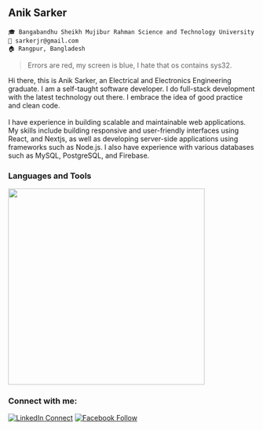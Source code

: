 ## Anik Sarker

`🎓 Bangabandhu Sheikh Mujibur Rahman Science and Technology University`<br/>
`📧 sarkerjr@gmail.com`<br/>
`🏠 Rangpur, Bangladesh`<br/>


> Errors are red, my screen is blue, I hate that os contains sys32.<br/>

Hi there, this is Anik Sarker, an Electrical and Electronics Engineering graduate. I am a self-taught software developer. I do full-stack development with the latest technology out there. I embrace the idea of good practice and clean code. </br> </br>
I have experience in building scalable and maintainable web applications. My skills include building responsive and user-friendly interfaces using React, and Nextjs, as well as developing server-side applications using frameworks such as Node.js. I also have experience with various databases such as MySQL, PostgreSQL, and Firebase.

### Languages and Tools  
<img width="400" src="https://skillicons.dev/icons?i=js,ts,react,nextjs,nodejs,postgres,prisma,git,bash," />

### Connect with me:
[![LinkedIn Connect](https://img.shields.io/badge/%20-Connect-black?color=14171A&labelColor=212121&logo=linkedin&logoColor=ffffff)](https://www.linkedin.com/in/sarkerjr) 
[![Facebook Follow](https://img.shields.io/badge/%20-Connect-black?color=14171A&labelColor=1976d2&logo=facebook&logoColor=ffffff)](https://www.facebook.com/sarkerjr) 
